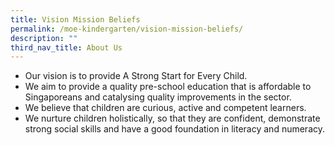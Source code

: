 ```yaml
---
title: Vision Mission Beliefs
permalink: /moe-kindergarten/vision-mission-beliefs/
description: ""
third_nav_title: About Us
---
```


<ul>
<li>Our vision is to provide A Strong Start for Every Child.</li>
<li>We aim to provide a quality pre-school education that is affordable to Singaporeans and catalysing quality improvements in the sector.</li>
<li>We believe that children are curious, active and competent learners.</li>
<li>We nurture children holistically, so that they are confident, demonstrate strong social skills and have a good foundation in literacy and numeracy.</li>

</ul>
